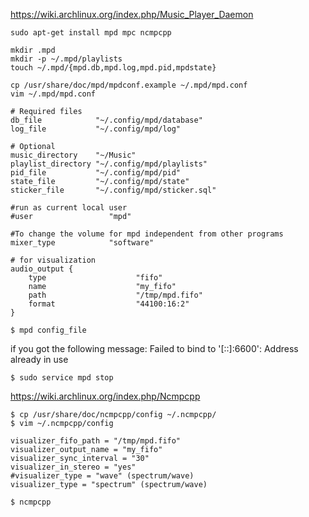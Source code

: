 https://wiki.archlinux.org/index.php/Music_Player_Daemon
```shell
sudo apt-get install mpd mpc ncmpcpp  

mkdir .mpd  
mkdir -p ~/.mpd/playlists
touch ~/.mpd/{mpd.db,mpd.log,mpd.pid,mpdstate}  

cp /usr/share/doc/mpd/mpdconf.example ~/.mpd/mpd.conf
vim ~/.mpd/mpd.conf
```
```
# Required files
db_file            "~/.config/mpd/database"
log_file           "~/.config/mpd/log"

# Optional
music_directory    "~/Music"
playlist_directory "~/.config/mpd/playlists"
pid_file           "~/.config/mpd/pid"
state_file         "~/.config/mpd/state"
sticker_file       "~/.config/mpd/sticker.sql"

#run as current local user
#user                 "mpd"

#To change the volume for mpd independent from other programs
mixer_type            "software"

# for visualization
audio_output {
    type                    "fifo"
    name                    "my_fifo"
    path                    "/tmp/mpd.fifo"
    format                  "44100:16:2"
}
```
```shell
$ mpd config_file
```
if you got the following message: Failed to bind to '[::]:6600': Address already in use
```shell
$ sudo service mpd stop
```
https://wiki.archlinux.org/index.php/Ncmpcpp
```shell
$ cp /usr/share/doc/ncmpcpp/config ~/.ncmpcpp/
$ vim ~/.ncmpcpp/config
```
```
visualizer_fifo_path = "/tmp/mpd.fifo"
visualizer_output_name = "my_fifo"
visualizer_sync_interval = "30" 
visualizer_in_stereo = "yes"
#visualizer_type = "wave" (spectrum/wave)
visualizer_type = "spectrum" (spectrum/wave)
```
```shell
$ ncmpcpp
```

